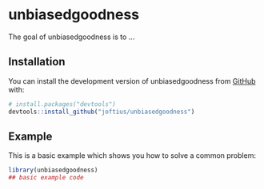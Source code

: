 
# unbiasedgoodness

<!-- badges: start -->
<!-- badges: end -->

The goal of unbiasedgoodness is to ...

## Installation

You can install the development version of unbiasedgoodness from [GitHub](https://github.com/) with:

``` r
# install.packages("devtools")
devtools::install_github("joftius/unbiasedgoodness")
```

## Example

This is a basic example which shows you how to solve a common problem:

``` r
library(unbiasedgoodness)
## basic example code
```

